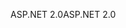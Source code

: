 <span data-ttu-id="56ad3-101">ASP.NET 2.0</span><span class="sxs-lookup"><span data-stu-id="56ad3-101">ASP.NET 2.0</span></span>